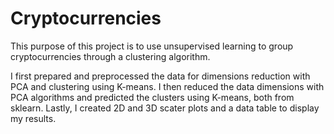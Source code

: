 # Cryptocurrencies

This purpose of this project is to use unsupervised learning to group cryptocurrencies through a clustering algorithm. 

I first prepared and preprocessed the data for dimensions reduction with PCA and clustering using K-means. I then reduced the data dimensions with PCA algorithms and predicted the clusters using K-means, both from sklearn. Lastly, I created 2D and 3D scater plots and a data table to display my results.
